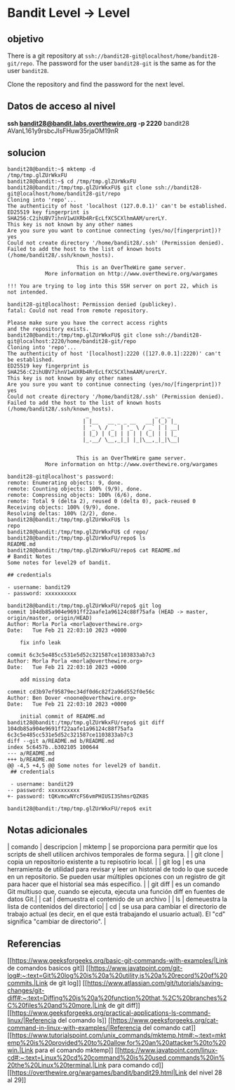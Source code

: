 # Bandit Level -> Level



## objetivo
There is a git repository at `ssh://bandit28-git@localhost/home/bandit28-git/repo`. The password for the user `bandit28-git` is the same as for the user `bandit28`.

Clone the repository and find the password for the next level.

## Datos de acceso al nivel
**ssh bandit28@bandit.labs.overthewire.org -p 2220**
bandit28
AVanL161y9rsbcJIsFHuw35rjaOM19nR

## solucion
```bash()
bandit28@bandit:~$ mktemp -d
/tmp/tmp.glZUrWkxFU
bandit28@bandit:~$ cd /tmp/tmp.glZUrWkxFU
bandit28@bandit:/tmp/tmp.glZUrWkxFU$ git clone ssh://bandit28-git@localhost/home/bandit28-git/repo
Cloning into 'repo'...
The authenticity of host 'localhost (127.0.0.1)' can't be established.
ED25519 key fingerprint is SHA256:C2ihUBV7ihnV1wUXRb4RrEcLfXC5CXlhmAAM/urerLY.
This key is not known by any other names
Are you sure you want to continue connecting (yes/no/[fingerprint])? yes
Could not create directory '/home/bandit28/.ssh' (Permission denied).
Failed to add the host to the list of known hosts (/home/bandit28/.ssh/known_hosts).

                      This is an OverTheWire game server. 
            More information on http://www.overthewire.org/wargames

!!! You are trying to log into this SSH server on port 22, which is not intended.

bandit28-git@localhost: Permission denied (publickey).
fatal: Could not read from remote repository.

Please make sure you have the correct access rights
and the repository exists.
bandit28@bandit:/tmp/tmp.glZUrWkxFU$ git clone ssh://bandit28-git@localhost:2220/home/bandit28-git/repo
Cloning into 'repo'...
The authenticity of host '[localhost]:2220 ([127.0.0.1]:2220)' can't be established.
ED25519 key fingerprint is SHA256:C2ihUBV7ihnV1wUXRb4RrEcLfXC5CXlhmAAM/urerLY.
This key is not known by any other names
Are you sure you want to continue connecting (yes/no/[fingerprint])? yes
Could not create directory '/home/bandit28/.ssh' (Permission denied).
Failed to add the host to the list of known hosts (/home/bandit28/.ssh/known_hosts).
                         _                     _ _ _   
                        | |__   __ _ _ __   __| (_) |_ 
                        | '_ \ / _` | '_ \ / _` | | __|
                        | |_) | (_| | | | | (_| | | |_ 
                        |_.__/ \__,_|_| |_|\__,_|_|\__|
                                                       

                      This is an OverTheWire game server. 
            More information on http://www.overthewire.org/wargames

bandit28-git@localhost's password: 
remote: Enumerating objects: 9, done.
remote: Counting objects: 100% (9/9), done.
remote: Compressing objects: 100% (6/6), done.
remote: Total 9 (delta 2), reused 0 (delta 0), pack-reused 0
Receiving objects: 100% (9/9), done.
Resolving deltas: 100% (2/2), done.
bandit28@bandit:/tmp/tmp.glZUrWkxFU$ ls
repo
bandit28@bandit:/tmp/tmp.glZUrWkxFU$ cd repo/
bandit28@bandit:/tmp/tmp.glZUrWkxFU/repo$ ls
README.md
bandit28@bandit:/tmp/tmp.glZUrWkxFU/repo$ cat README.md
# Bandit Notes
Some notes for level29 of bandit.

## credentials

- username: bandit29
- password: xxxxxxxxxx

bandit28@bandit:/tmp/tmp.glZUrWkxFU/repo$ git log
commit 104db85a904e9691ff22aafe1a96124c88f75afa (HEAD -> master, origin/master, origin/HEAD)
Author: Morla Porla <morla@overthewire.org>
Date:   Tue Feb 21 22:03:10 2023 +0000

    fix info leak

commit 6c3c5e485cc531e5d52c321587ce1103833ab7c3
Author: Morla Porla <morla@overthewire.org>
Date:   Tue Feb 21 22:03:10 2023 +0000

    add missing data

commit cd3b97ef95879ec34df0d6c82f2a96d552f0e56c
Author: Ben Dover <noone@overthewire.org>
Date:   Tue Feb 21 22:03:10 2023 +0000

    initial commit of README.md
bandit28@bandit:/tmp/tmp.glZUrWkxFU/repo$ git diff 104db85a904e9691ff22aafe1a96124c88f75afa 6c3c5e485cc531e5d52c321587ce1103833ab7c3
diff --git a/README.md b/README.md
index 5c6457b..b302105 100644
--- a/README.md
+++ b/README.md
@@ -4,5 +4,5 @@ Some notes for level29 of bandit.
 ## credentials
 
 - username: bandit29
-- password: xxxxxxxxxx
+- password: tQKvmcwNYcFS6vmPHIUSI3ShmsrQZK8S
 
bandit28@bandit:/tmp/tmp.glZUrWkxFU/repo$ exit
```

## Notas adicionales
| comando | descripcion
| mktemp | se proporciona para permitir que los scripts de shell utilicen archivos temporales de forma segura. | 
| git clone | copia un repositorio existente a tu repisotirio local. |
| git log | es una herramienta de utilidad para revisar y leer un historial de todo lo que sucede en un repositorio. Se pueden usar múltiples opciones con un registro de git para hacer que el historial sea más específico. |
| git diff | es un comando Git multiuso que, cuando se ejecuta, ejecuta una función diff en fuentes de datos Git.|
| cat | demuestra el contenido de un archivo |
| ls | demeuestra la lista de contenidos del directorio|
| cd | se usa para cambiar el directorio de trabajo actual (es decir, en el que está trabajando el usuario actual). El "cd" significa "cambiar de directorio". |
## Referencias
[[https://www.geeksforgeeks.org/basic-git-commands-with-examples/|Link de comandos basicos git]]
[[https://www.javatpoint.com/git-log#:~:text=Git%20log%20is%20a%20utility,is%20a%20record%20of%20commits.|Link de git log]]
[[https://www.atlassian.com/git/tutorials/saving-changes/git-diff#:~:text=Diffing%20is%20a%20function%20that,%2C%20branches%2C%20files%20and%20more.|Link de git diff]]
[[https://www.geeksforgeeks.org/practical-applications-ls-command-linux/|Referencia del comando ls]]
[[https://www.geeksforgeeks.org/cat-command-in-linux-with-examples/|Referencia del comando cat]]
[[https://www.tutorialspoint.com/unix_commands/mktemp.htm#:~:text=mktemp%20is%20provided%20to%20allow,for%20an%20attacker%20to%20win.|Link para el comando mktemp]]
[[https://www.javatpoint.com/linux-cd#:~:text=Linux%20cd%20command%20is%20used,commands%20in%20the%20Linux%20terminal.|Link para comando cd]]
[[https://overthewire.org/wargames/bandit/bandit29.html|Link del nivel 28 al 29]]


